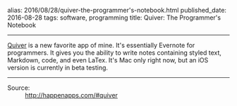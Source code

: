 alias: 2016/08/28/quiver-the-programmer's-notebook.html
published_date: 2016-08-28
tags: software, programming
title: Quiver: The Programmer's Notebook
___

[Quiver](http://happenapps.com/#quiver) is a new favorite app of mine. It's essentially Evernote for programmers. It gives you the ability to write notes containing styled text, Markdown, code, and even LaTex. It's Mac only right now, but an iOS version is currently in beta testing.

***

<dl>
	<dt>Source:</dt>
	<dd><a href="http://happenapps.com/#quiver">http://happenapps.com/#quiver</a></dd>
</dl>
